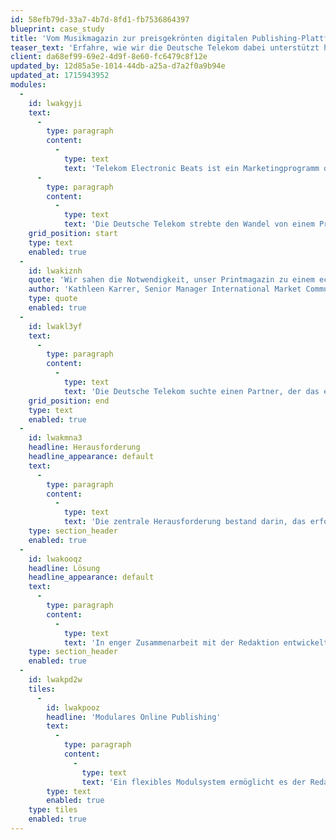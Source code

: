 ```yaml
---
id: 58efb79d-33a7-4b7d-8fd1-fb7536864397
blueprint: case_study
title: 'Vom Musikmagazin zur preisgekrönten digitalen Publishing-Plattform'
teaser_text: 'Erfahre, wie wir die Deutsche Telekom dabei unterstützt haben, ein traditionelles Printmagazin in eine agile, preisgekrönte digitale Plattform zu transformieren, die die elektronische Musik- und Kulturlandschaft Europas prägt.'
client: da68ef99-69e2-4d9f-8e60-fc6479c8f12e
updated_by: 12d85a5e-1014-44db-a25a-d7a2f0a9b94e
updated_at: 1715943952
modules:
  -
    id: lwakgyji
    text:
      -
        type: paragraph
        content:
          -
            type: text
            text: 'Telekom Electronic Beats ist ein Marketingprogramm der Deutschen Telekom, das sich auf elektronische Musik spezialisiert hat und Lifestyle-, Kunst-, Digital- und Modethemen abdeckt. Ursprünglich als TV- und Festivalreihe gestartet, wurde später das englischsprachige Electronic Beats Magazine als monothematische Print-Publikation veröffentlicht. Über die Jahre entwickelte sich Electronic Beats zu einer festen Bezugs- und Austauschplattform für Musikfans und Experten, die heute Europas erfolgreichste Musik-Community mit über 500.000 Mitgliedern ist.'
      -
        type: paragraph
        content:
          -
            type: text
            text: 'Die Deutsche Telekom strebte den Wandel von einem Printmagazin zu einer digitalen Plattform an, um tagesaktuelle Inhalte mit der redaktionellen Flexibilität und Designfreiheit des Print-Formats zu verbinden. Die bestehende Website basierte jedoch auf einem Blog, der nicht den Ansprüchen gerecht wurde.'
    grid_position: start
    type: text
    enabled: true
  -
    id: lwakiznh
    quote: 'Wir sahen die Notwendigkeit, unser Printmagazin zu einem echten Online-Magazin zu überführen, das die Dynamik und Vielfalt unserer Inhalte widerspiegelt. Unser Ziel war es, eine Plattform zu schaffen, die sowohl unseren redaktionellen Ambitionen gerecht wird als auch eine nahtlose User Experience bietet.'
    author: 'Kathleen Karrer, Senior Manager International Market Communications der Deutschen Telekom'
    type: quote
    enabled: true
  -
    id: lwakl3yf
    text:
      -
        type: paragraph
        content:
          -
            type: text
            text: 'Die Deutsche Telekom suchte einen Partner, der das erfolgreiche Magazin in eine umfassende digitale Plattform transformieren konnte.'
    grid_position: end
    type: text
    enabled: true
  -
    id: lwakmna3
    headline: Herausforderung
    headline_appearance: default
    text:
      -
        type: paragraph
        content:
          -
            type: text
            text: 'Die zentrale Herausforderung bestand darin, das erfolgreiche Print-Magazin Telekom Electronic Beats in eine umfassende Online-Plattform zu transformieren, die nicht nur die Designfreiheit und redaktionelle Flexibilität des gedruckten Formats bietet, sondern auch die dynamischen und multimedialen Möglichkeiten des digitalen Raums voll ausschöpft. Dies erforderte die Entwicklung eines benutzerfreundlichen, jedoch leistungsfähigen Content-Management-Systems, das es ermöglicht, schnell auf aktuelle Entwicklungen zu reagieren und diverse Medienformate wie Podcasts, Videos und DJ-Sets nahtlos zu integrieren. Zudem musste die Plattform so gestaltet werden, dass sie problemlos auf weitere internationale Märkte skalierbar ist, um die globale Reichweite der Marke zu vergrößern.'
    type: section_header
    enabled: true
  -
    id: lwakooqz
    headline: Lösung
    headline_appearance: default
    text:
      -
        type: paragraph
        content:
          -
            type: text
            text: 'In enger Zusammenarbeit mit der Redaktion entwickelten wir Telekom Electronic Beats zu einer digitalen Plattform weiter.'
    type: section_header
    enabled: true
  -
    id: lwakpd2w
    tiles:
      -
        id: lwakpooz
        headline: 'Modulares Online Publishing'
        text:
          -
            type: paragraph
            content:
              -
                type: text
                text: 'Ein flexibles Modulsystem ermöglicht es der Redaktion, für jedes Thema die passende Darstellungsform zu finden.'
        type: text
        enabled: true
    type: tiles
    enabled: true
---
```

